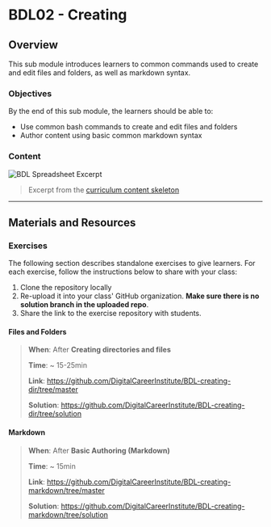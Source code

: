 # BDL02 - Creating

## Overview

This sub module introduces learners to common commands used to create and edit files and folders, as well as markdown syntax.

### Objectives

By the end of this sub module, the learners should be able to:

- Use common bash commands to create and edit files and folders
- Author content using basic common markdown syntax

### Content

![BDL Spreadsheet Excerpt](http://spreadshot.io/api/capture?id=2PACX-1vRmbQwSykUGZ0ft5T7p6_eAwOaQk-fAe2Jrq_D-7hILIa1eH-9W-7xMCbh5c92uXbFY5OOQnY-Oifl2&gid=0&single=true&range=C8:C10&width=525&height=300&scale=1.25)

> Excerpt from the [curriculum content skeleton](https://docs.google.com/spreadsheets/d/1VoE5EOypjYJsOUufkZ6V3DzjLFOw0RVtZ8uqiIfiAd4/edit?usp=sharing)

---

## Materials and Resources

### Exercises

The following section describes standalone exercises to give learners. For each exercise, follow the instructions below to share with your class:

1. Clone the repository locally
1. Re-upload it into your class' GitHub organization. **Make sure there is no solution branch in the uploaded repo**.
1. Share the link to the exercise repository with students.

#### Files and Folders

> **When**: After **Creating directories and files**
>
> **Time**: ~ 15-25min
>
> **Link**: https://github.com/DigitalCareerInstitute/BDL-creating-dir/tree/master
>
> **Solution**: https://github.com/DigitalCareerInstitute/BDL-creating-dir/tree/solution

#### Markdown

> **When**: After **Basic Authoring (Markdown)**
>
> **Time**: ~ 15min
>
> **Link**: https://github.com/DigitalCareerInstitute/BDL-creating-markdown/tree/master
>
> **Solution**: https://github.com/DigitalCareerInstitute/BDL-creating-markdown/tree/solution